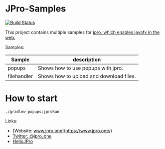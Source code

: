 # JPro-Samples

[![Build Status](https://travis-ci.org/jpro-one/JPro-Samples.svg?branch=master)](https://travis-ci.org/jpro-one/HelloJPro)

This project contains multiple samples for [jpro, which enables javafx in the web.](https://www.jpro.one/)



Samples:


  Sample | description
  -------|-------------
  popups | Shows how to use popups with jpro.
  filehandler | Shows how to upload and download files.



# How to start #


```
./gradlew popups:jproRun
```


Links:
 * [Website: www.jpro.one](https://www.jpro.one/) 
 * [Twitter: @jpro_one](https://twitter.com/jpro_one)
 * [HelloJPro](https://github.com/jpro-one/HelloJPro)


